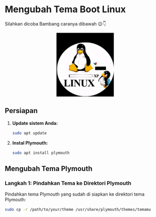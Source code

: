 # Mengubah Tema Boot Linux

Silahkan dicoba Bambang caranya dibawah 😉👇

<p align="center">
  <img src="preview/preview.gif" alt="Tema Plymouth Preview" width="180" height="200">
</p>

## Persiapan

1. **Update sistem Anda:**
    ```bash
    sudo apt update
    ```

2. **Instal Plymouth:**
    ```bash
    sudo apt install plymouth
    ```

## Mengubah Tema Plymouth

### Langkah 1: Pindahkan Tema ke Direktori Plymouth

Pindahkan tema Plymouth yang sudah di siapkan ke direktori tema Plymouth:
```bash
sudo cp -r /path/to/your/theme /usr/share/plymouth/themes/temamu
```
